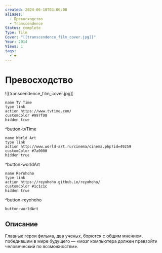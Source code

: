 ```yaml
---
created: 2024-06-10T03:06:00
aliases:
  - Превосходство
  - Transcendence
Status: complete
Type: film
Cover: "[[transcendence_film_cover.jpg]]"
Year: 2014
Views: 1
tags:
  - ❤
---
```


# Превосходство

![[transcendence_film_cover.jpg]]


```button
name TV Time
type link
action https://www.tvtime.com/
customColor #997f00
hidden true
```
^button-tvTime

```button
name World Art
type link
action http://www.world-art.ru/cinema/cinema.php?id=49259
customColor #7a0000
hidden true
```
^button-worldArt

```button
name ReYohoho
type link
action https://reyohoho.github.io/reyohoho/
customColor #1c1c1c
hidden true
```
^button-reyohoho

`button-worldArt`


## Описание

Главные герои фильма, два ученых, борются с общим мнением, победившим в мире будущего — «мозг компьютера должен превзойти человеческий по возможностям».
